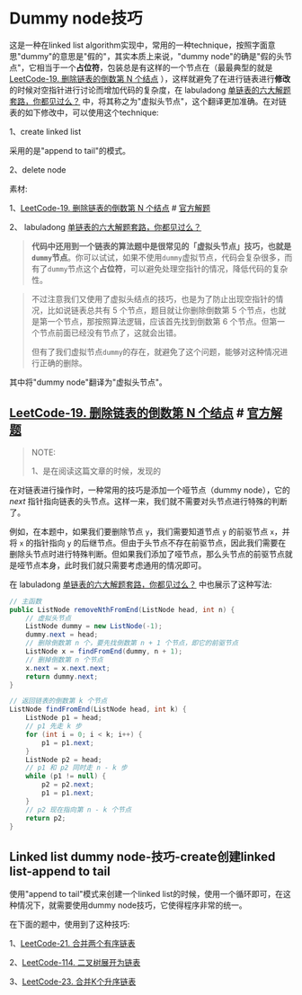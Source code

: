 # Dummy node技巧

这是一种在linked list algorithm实现中，常用的一种technique，按照字面意思"dummy"的意思是"假的"，其实本质上来说，"dummy node"的确是"假的头节点"，它相当于一个**占位符**，包装总是有这样的一个节点在（最最典型的就是 [LeetCode-19. 删除链表的倒数第 N 个结点](https://leetcode.cn/problems/remove-nth-node-from-end-of-list/) ），这样就避免了在进行链表进行**修改**的时候对空指针进行讨论而增加代码的复杂度，在 labuladong [单链表的六大解题套路，你都见过么？](https://mp.weixin.qq.com/s?__biz=MzAxODQxMDM0Mw==&mid=2247492022&idx=1&sn=35f6cb8ab60794f8f52338fab3e5cda5&scene=21#wechat_redirect)  中，将其称之为"虚拟头节点"，这个翻译更加准确。在对链表的如下修改中，可以使用这个technique:

1、create linked list

采用的是"append to tail"的模式。

2、delete node



素材:

1、[LeetCode-19. 删除链表的倒数第 N 个结点](https://leetcode.cn/problems/remove-nth-node-from-end-of-list/) # [官方解题](https://leetcode.cn/problems/remove-nth-node-from-end-of-list/solution/shan-chu-lian-biao-de-dao-shu-di-nge-jie-dian-b-61/) 

2、 labuladong [单链表的六大解题套路，你都见过么？](https://mp.weixin.qq.com/s?__biz=MzAxODQxMDM0Mw==&mid=2247492022&idx=1&sn=35f6cb8ab60794f8f52338fab3e5cda5&scene=21#wechat_redirect) 



> **代码中还用到一个链表的算法题中是很常见的「虚拟头节点」技巧，也就是`dummy`节点**。你可以试试，如果不使用`dummy`虚拟节点，代码会复杂很多，而有了`dummy`节点这个**占位符**，可以避免处理空指针的情况，降低代码的复杂性。



> 不过注意我们又使用了虚拟头结点的技巧，也是为了防止出现空指针的情况，比如说链表总共有 5 个节点，题目就让你删除倒数第 5 个节点，也就是第一个节点，那按照算法逻辑，应该首先找到倒数第 6 个节点。但第一个节点前面已经没有节点了，这就会出错。
>
> 但有了我们虚拟节点`dummy`的存在，就避免了这个问题，能够对这种情况进行正确的删除。



其中将"dummy node"翻译为"虚拟头节点"。

## [LeetCode-19. 删除链表的倒数第 N 个结点](https://leetcode.cn/problems/remove-nth-node-from-end-of-list/) # [官方解题](https://leetcode.cn/problems/remove-nth-node-from-end-of-list/solution/shan-chu-lian-biao-de-dao-shu-di-nge-jie-dian-b-61/) 

> NOTE:
>
> 1、是在阅读这篇文章的时候，发现的

在对链表进行操作时，一种常用的技巧是添加一个哑节点（dummy node），它的 $\textit{next}$ 指针指向链表的头节点。这样一来，我们就不需要对头节点进行特殊的判断了。

例如，在本题中，如果我们要删除节点 `y`，我们需要知道节点 `y` 的前驱节点 `x`，并将 `x` 的指针指向 `y` 的后继节点。但由于头节点不存在前驱节点，因此我们需要在删除头节点时进行特殊判断。但如果我们添加了哑节点，那么头节点的前驱节点就是哑节点本身，此时我们就只需要考虑通用的情况即可。

在 labuladong [单链表的六大解题套路，你都见过么？](https://mp.weixin.qq.com/s?__biz=MzAxODQxMDM0Mw==&mid=2247492022&idx=1&sn=35f6cb8ab60794f8f52338fab3e5cda5&scene=21#wechat_redirect) 中也展示了这种写法:

```Java
// 主函数
public ListNode removeNthFromEnd(ListNode head, int n) {
    // 虚拟头节点
    ListNode dummy = new ListNode(-1);
    dummy.next = head;
    // 删除倒数第 n 个，要先找倒数第 n + 1 个节点，即它的前驱节点
    ListNode x = findFromEnd(dummy, n + 1);
    // 删掉倒数第 n 个节点
    x.next = x.next.next;
    return dummy.next;
}

// 返回链表的倒数第 k 个节点
ListNode findFromEnd(ListNode head, int k) {
    ListNode p1 = head;
    // p1 先走 k 步
    for (int i = 0; i < k; i++) {
        p1 = p1.next;
    }
    ListNode p2 = head;
    // p1 和 p2 同时走 n - k 步
    while (p1 != null) {
        p2 = p2.next;
        p1 = p1.next;
    }
    // p2 现在指向第 n - k 个节点
    return p2;
}


```



## Linked list dummy node-技巧-create创建linked list-append to tail

使用"append to tail"模式来创建一个linked list的时候，使用一个循环即可，在这种情况下，就需要使用dummy node技巧，它使得程序非常的统一。

在下面的题中，使用到了这种技巧:

1、[LeetCode-21. 合并两个有序链表](https://leetcode.cn/problems/merge-two-sorted-lists/)

2、[LeetCode-114. 二叉树展开为链表](https://leetcode.cn/problems/flatten-binary-tree-to-linked-list/)

3、[LeetCode-23. 合并K个升序链表](https://leetcode.cn/problems/merge-k-sorted-lists/)

